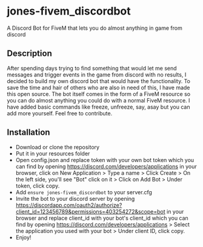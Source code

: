 # jones-fivem_discordbot
A Discord Bot for FiveM that lets you do almost anything in game from discord

## Description
After spending days trying to find something that would let me send messages and trigger events in the game from discord with no results, I decided to build my own discord bot that would have the functionality. To save the time and hair of others who are also in need of this, I have made this open source.
The bot itself comes in the form of a FiveM resource so you can do almost anything you could do with a normal FiveM resource. I have added basic commands like freeze, unfreeze, say, asay but you can add more yourself. 
Feel free to contribute.

## Installation
- Download or clone the repository
- Put it in your resources folder
- Open config.json and replace token with your own bot token which you can find by opening https://discord.com/developers/applications in your browser, click on New Application > Type a name > Click Create > On the left side, you'll see "Bot" click on it > Click on Add Bot > Under token, click copy.
- Add `ensure jones-fivem_discordbot` to your server.cfg
- Invite the bot to your discord server by opening https://discordapp.com/oauth2/authorize?client_id=123456789&permissions=403254272&scope=bot in your browser and replace client_id with your bot's client_id which you can find by opening https://discord.com/developers/applications > Select the application you used with your bot > Under client ID, click copy.
- Enjoy!
